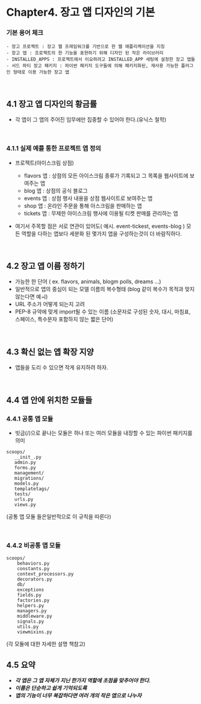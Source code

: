 # Chapter4. 장고 앱 디자인의 기본


### 기본 용어 체크
~~~
- 장고 프로젝트 : 장고 웹 프레임워크를 기반으로 한 웹 애플리케이션을 지칭
- 장고 앱 : 프로젝트의 한 기능을 표현하기 위해 디자인 된 작은 라이브러리
- INSTALLED_APPS : 프로젝트에서 이요하려고 INSTALLED_APP 세팅에 설정한 장고 앱들
- 서드 파티 장고 패키지 : 파이썬 패키지 도구들에 의해 패키지화된, 재사용 가능한 플러그인 형태로 이용 가능한 장고 앱
~~~
<br>

## 4.1 장고 앱 디자인의 황금률
- 각 앱이 그 앱의 주어진 임무에만 집중할 수 있어야 한다.(유닉스 철학)
<br>

### 4.1.1 실제 예를 통한 프로젝트 앱 정의
- 프로젝트(아이스크림 상점)
  - flavors 앱 : 상점의 모든 아이스크림 종류가 기록되고 그 목록을 웹사이트에 보여주는 앱
  - blog 앱 : 상점의 공식 블로그
  - events 앱 : 상점 행사 내용을 상점 웹사이트로 보여주는 앱
  - shop 앱 : 온라인 주문을 통해 아스크림을 판매하는 앱
  - tickets 앱 : 무제한 아이스크림 행사에 이용될 티켓 판매를 관리하는 앱
  
 - 여기서 주목할 점은 서로 연관이 있어도( 예시. event-tickest, events-blog ) 모든 역할을 다하는 앱보다 세분화 된 몇가지 앱을 구성하는것이 더 바람직하다.
 
 <br>
 
 ## 4.2 장고 앱 이름 정하기
 - 가능한 한 단어 ( ex. flavors, animals, blogm polls, dreams ...)
 - 일반적으로 앱의 중심이 되는 모델 이름의 복수형태 (blog 같이 복수가 목적과 맞지않는다면 예ㅚ)
 - URL 주소가 어떻게 되는지 고려
 - PEP-8 규약에 맞게 import될 수 있는 이름 (소문자로 구성된 숫자, 대시, 마침표, 스페이스, 특수문자 포함하지 않는 짧은 단어)
 
 <br>
 
 ## 4.3 확신 없는 앱 확장 지양
 - 앱들을 도리 수 있으면 작게 유지하려 하자.
 
 <br>
 
 ## 4.4 앱 안에 위치한 모듈들
 
 ### 4.4.1 공통 앱 모듈
 * 빗금(/)으로 끝나는 모듈은 하나 또는 여러 모듈을 내장할 수 있는 파이썬 패키지를 의미
 
 ~~~
 scoops/
    __init_.py
    admin.py
    forms.py
    management/
    migrations/
    models.py
    templatetags/
    tests/
    urls.py
    views.py
~~~
(공통 앱 모듈 들은일반적으로 이 규칙을 따른다)

<br>

### 4.4.2 비공통 앱 모듈
~~~
scoops/
    behaviors.py
    constants.py
    context_processors.py
    decorators.py
    db/
    exceptions
    fields.py
    factories.py
    helpers.py
    managers.py
    middleware.py
    signals.py
    utils.py
    viewmixins.py
~~~
(각 모듈에 대한 자세한 설명 책참고)

## 4.5 요약

- ***각 앱은 그 앱 자체가 지닌 한가지 역할에 초점을 맞추어야 한다.***
- ***이름은 단순하고 쉽게 기억되도록***
- ***앱의 기능이 너무 복잡하다면 여러 개의 작은 앱으로 나누자***
